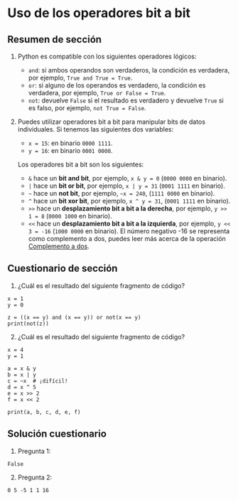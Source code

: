 # Uso de los operadores bit a bit

## Resumen de sección

1. Python es compatible con los siguientes operadores lógicos:

    * `and`: si ambos operandos son verdaderos, la condición es verdadera, por ejemplo, `True and True = True`.
    * `or`: si alguno de los operandos es verdadero, la condición es verdadera, por ejemplo, `True or False = True`.
    * `not`: devuelve `False` si el resultado es verdadero y devuelve `True` si es falso, por ejemplo, `not True = False`.

2. Puedes utilizar operadores bit a bit para manipular bits de datos individuales. Si tenemos las siguientes dos variables:

    * `x = 15`: en binario `0000 1111`.
    * `y = 16`: en binario `0001 0000`.

    Los operadores bit a bit son los siguientes:

    * `&` hace un **bit and bit**, por ejemplo, `x & y = 0` (`0000 0000` en binario).
    * `|` hace un **bit or bit**, por ejemplo, `x | y = 31` (`0001 1111` en binario).
    * `~` hace un **not bit**, por ejemplo,  `~x = 240`, (`1111 0000` en binario).
    * `^` hace un **bit xor bit**, por ejemplo, `x ^ y = 31`, (`0001 1111` en binario).
    * `>>` hace un **desplazamiento bit a bit a la derecha**, por ejemplo, `y >> 1 = 8` (`0000 1000` en binario).
    * `<<` hace un **desplazamiento bit a bit a la izquierda**, por ejemplo, `y << 3 = -16` (`1000 0000` en binario). El número negativo -16 se representa como complemento a dos, puedes leer más acerca de la operación [Complemento a dos](https://es.wikipedia.org/wiki/Complemento_a_dos).

## Cuestionario de sección

1. ¿Cuál es el resultado del siguiente fragmento de código?

```
x = 1
y = 0
 
z = ((x == y) and (x == y)) or not(x == y)
print(not(z)) 
```

2. ¿Cuál es el resultado del siguiente fragmento de código?

``` 
x = 4
y = 1
 
a = x & y
b = x | y
c = ~x  # ¡difícil!
d = x ^ 5
e = x >> 2
f = x << 2
 
print(a, b, c, d, e, f) 
```

## Solución cuestionario

1. Pregunta 1:

```
False
```

2. Pregunta 2:

```
0 5 -5 1 1 16
```